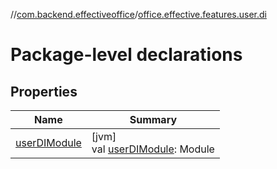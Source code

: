 //[com.backend.effectiveoffice](../../index.md)/[office.effective.features.user.di](index.md)

# Package-level declarations

## Properties

| Name | Summary |
|---|---|
| [userDIModule](user-d-i-module.md) | [jvm]<br>val [userDIModule](user-d-i-module.md): Module |
